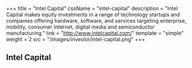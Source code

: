 +++
title = "Intel Capital"
cssName = "intel-capital"
description = "Intel Capital makes equity investments in a range of technology startups and companies offering hardware, software, and services targeting enterprise, mobility, consumer Internet, digital media and semiconductor manufacturing."
link = "http://www.intelcapital.com/"
template = "simple"
weight = 2
src = "/images/investor/intel-capital.png"
+++

## Intel Capital
